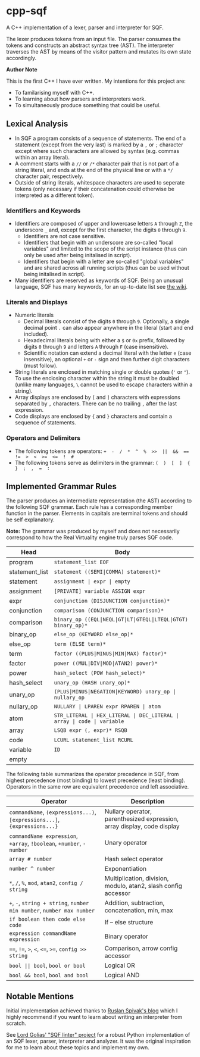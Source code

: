# cpp-sqf

A C++ implementation of a lexer, parser and interpreter for SQF.

The lexer produces tokens from an input file. The parser consumes the tokens and constructs an abstract syntax tree (AST). The interpreter traverses the AST by means of the visitor pattern and mutates its own state accordingly.

**Author Note**

This is the first C++ I have ever written. My intentions for this project are:

- To familarising myself with C++.
- To learning about how parsers and interpreters work.
- To simultaneously produce something that could be useful.

## Lexical Analysis

- In SQF a program consists of a sequence of statements. The end of a statement (except from the very last) is marked by a `,` or `;` character except where such characters are allowed by syntax (e.g. commas within an array literal).
- A comment starts with a `//` or `/*` character pair that is not part of a string literal, and ends at the end of the physical line or with a `*/` character pair, respectively.
- Outside of string literals, whitespace characters are used to seperate tokens (only necessary if their concatenation could otherwise be interpreted as a different token).

### Identifiers and Keywords

- Identifiers are composed of upper and lowercase letters `A` through `Z`, the underscore `_` and, except for the first character, the digits `0` through `9`.
  - Identifiers are not case sensitive.
  - Identifiers that begin with an underscore are so-called "local variables" and limited to the scope of the script instance (thus can only be used after being initalised in script).
  - Identifiers that begin with a letter are so-called "global variables" and are shared across all running scripts (thus can be used without being initalised in script).
- Many identifiers are reserved as keywords of SQF. Being an unusual language, SQF has many keywords, for an up-to-date list see [the wiki](https://community.bistudio.com/wiki/Category:Scripting_Commands).

### Literals and Displays

- Numeric literals
  - Decimal literals consist of the digits `0` through `9`. Optionally, a single decimal point `.` can also appear anywhere in the literal (start and end included).
  - Hexadecimal literals being with either a `$` or `0x` prefix, followed by digits `0` through `9` and letters `A` through `F` (case insensitive).
  - Scientific notation can extend a decimal literal with the letter `e` (case insensitive), an optional `+` or `-` sign and then further digit characters (must follow).
- String literals are enclosed in matching single or double quotes (`'` or `"`). To use the enclosing character within the string it must be doubled (unlike many languages, `\` cannot be used to escape characters within a string).
- Array displays are enclosed by `[` and `]` characters with expressions separated by `,` characters. There can be no trailing `,` after the last expression.
- Code displays are enclosed by `{` and `}` characters and contain a sequence of statements.

### Operators and Delimiters

- The following tokens are operators: `+  -  /  *  ^  %  >>  ||  &&  ==  !=  >  <  >=  <=  !  #`
- The following tokens serve as delimiters in the grammar: `(  )  [  ]  {  }  ;  ,  =  :`

## Implemented Grammar Rules

The parser produces an intermediate representation (the AST) according to the following SQF grammar. Each rule has a corresponding member function in the parser. Elements in capitals are terminal tokens and should be self explanatory.

**Note:** The grammar was produced by myself and does not necessarily correspond to how the Real Virtuality engine truly parses SQF code.

| Head  | Body |
| --- | --- |
|program|`statement_list EOF`|
|statement_list|`statement ((SEMI\|COMMA) statement)*`|
|statement|`assignment \| expr \| empty`|
|assignment|`[PRIVATE] variable ASSIGN expr`|
|expr|`conjunction (DISJUNCTION conjunction)*`|
|conjunction|`comparison (CONJUNCTION comparison)*`|
|comparison|`binary_op ((EQL\|NEQL\|GT\|LT\|GTEQL\|LTEQL\|GTGT) binary_op)*`|
|binary_op|`else_op (KEYWORD else_op)*`|
|else_op|`term (ELSE term)*`|
|term|`factor ((PLUS\|MINUS\|MIN\|MAX) factor)*`|
|factor|`power ((MUL\|DIV\|MOD\|ATAN2) power)*`|
|power|`hash_select (POW hash_select)*`|
|hash_select|`unary_op (HASH unary_op)*`|
|unary_op|`(PLUS\|MINUS\|NEGATION\|KEYWORD) unary_op \| nullary_op`|
|nullary_op|`NULLARY \| LPAREN expr RPAREN \| atom`|
|atom|`STR_LITERAL \| HEX_LITERAL \| DEC_LITERAL \| array \| code \| variable`|
|array|`LSQB expr (, expr)* RSQB`|
|code|`LCURL statement_list RCURL`|
|variable|`ID`|
|empty||

The following table summarizes the operator precedence in SQF, from highest precedence (most binding) to lowest precedence (least binding). Operators in the same row are equivalent precedence and left associative.

| Operator  | Description |
| --- | --- |
|`commandName`, `(expressions...)`, `[expressions...]`, `{expressions...}`|Nullary operator, parenthesized expression, array display, code display|
|`commandName expression`, `+array`, `!boolean`, `+number`, `-number`|Unary operator|
|`array # number`|Hash select operator|
|`number ^ number`|Exponentiation|
|`*`, `/`, `%`, `mod`, `atan2`, `config / string`|Multiplication, division, modulo, atan2, slash config accessor|
|`+`, `-`, `string + string`, `number min number`, `number max number`|Addition, subtraction, concatenation, min, max|
|`if boolean then code else code`|If – else structure|
|`expression commandName expression`|Binary operator|
|`==`, `!=`, `>`, `<`, `<=`, `>=`, `config >> string`|Comparison, arrow config accessor|
|`bool \|\| bool`, `bool or bool`|Logical OR|
|`bool && bool`, `bool and bool`|Logical AND|

## Notable Mentions

Initial implementation achieved thanks to [Ruslan Spivak's blog](https://ruslanspivak.com/lsbasi-part1/) which I highly recommend if you want to learn about writing an interpreter from scratch.

See [Lord Golias' "SQF linter" project](https://github.com/LordGolias/sqf) for a robust Python implementation of an SQF lexer, parser, interpreter and analyzer. It was the original inspiration for me to learn about these topics and implement my own.